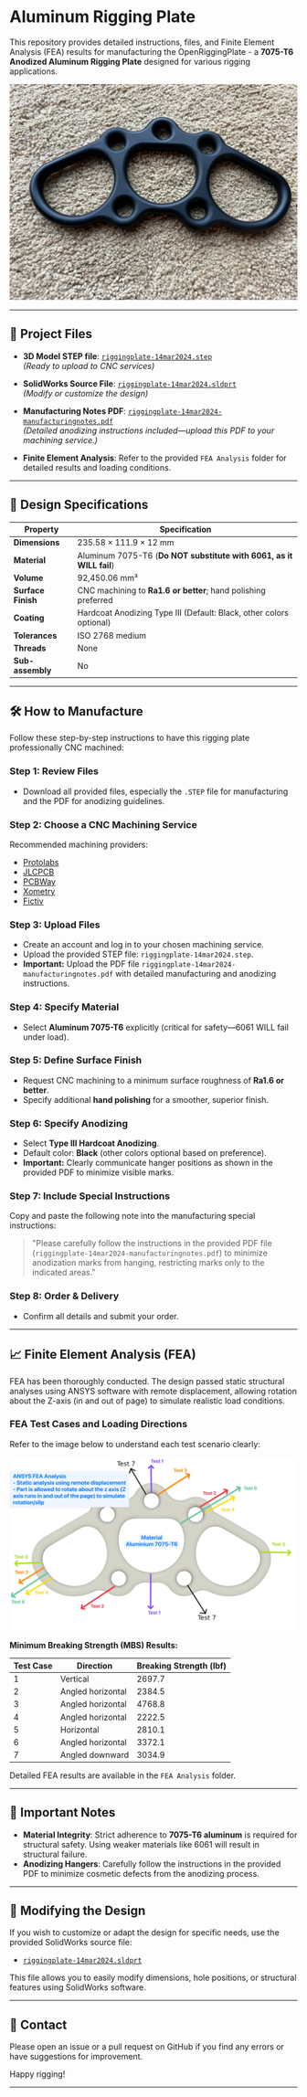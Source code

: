 # Aluminum Rigging Plate

This repository provides detailed instructions, files, and Finite Element Analysis (FEA) results for manufacturing  the OpenRiggingPlate - a **7075-T6 Anodized Aluminum Rigging Plate** designed for various rigging applications.

![OpenRiggingPlate](RiggingPlate.jpeg)

---

## 📂 Project Files

- **3D Model STEP file**: [`riggingplate-14mar2024.step`](riggingplate-14mar2024.step)  
  *(Ready to upload to CNC services)*

- **SolidWorks Source File**: [`riggingplate-14mar2024.sldprt`](riggingplate-14mar2024.sldprt)  
  *(Modify or customize the design)*

- **Manufacturing Notes PDF**: [`riggingplate-14mar2024-manufacturingnotes.pdf`](riggingplate-14mar2024-manufacturingnotes.pdf)  
  *(Detailed anodizing instructions included—upload this PDF to your machining service.)*

- **Finite Element Analysis**: Refer to the provided `FEA Analysis` folder for detailed results and loading conditions.

---

## 📌 Design Specifications

| Property            | Specification                   |
|---------------------|---------------------------------|
| **Dimensions**      | 235.58 × 111.9 × 12 mm          |
| **Material**        | Aluminum 7075-T6 (**Do NOT substitute with 6061, as it WILL fail**) |
| **Volume**          | 92,450.06 mm³                   |
| **Surface Finish**  | CNC machining to **Ra1.6 or better**; hand polishing preferred |
| **Coating**         | Hardcoat Anodizing Type III (Default: Black, other colors optional) |
| **Tolerances**      | ISO 2768 medium                 |
| **Threads**         | None                            |
| **Sub-assembly**    | No                              |

---

## 🛠️ How to Manufacture

Follow these step-by-step instructions to have this rigging plate professionally CNC machined:

### **Step 1: Review Files**
- Download all provided files, especially the `.STEP` file for manufacturing and the PDF for anodizing guidelines.

### **Step 2: Choose a CNC Machining Service**
Recommended machining providers:
- [Protolabs](https://www.protolabs.com/)
- [JLCPCB](https://jlcpcb.com/)
- [PCBWay](https://www.pcbway.com/)
- [Xometry](https://www.xometry.com/)
- [Fictiv](https://www.fictiv.com/)

### **Step 3: Upload Files**
- Create an account and log in to your chosen machining service.
- Upload the provided STEP file: `riggingplate-14mar2024.step`.
- **Important:** Upload the PDF file `riggingplate-14mar2024-manufacturingnotes.pdf` with detailed manufacturing and anodizing instructions.

### **Step 4: Specify Material**
- Select **Aluminum 7075-T6** explicitly (critical for safety—6061 WILL fail under load).

### **Step 5: Define Surface Finish**
- Request CNC machining to a minimum surface roughness of **Ra1.6 or better**.
- Specify additional **hand polishing** for a smoother, superior finish.

### **Step 6: Specify Anodizing**
- Select **Type III Hardcoat Anodizing**.
- Default color: **Black** (other colors optional based on preference).
- **Important:** Clearly communicate hanger positions as shown in the provided PDF to minimize visible marks.

### **Step 7: Include Special Instructions**
Copy and paste the following note into the manufacturing special instructions:

> "Please carefully follow the instructions in the provided PDF file (`riggingplate-14mar2024-manufacturingnotes.pdf`) to minimize anodization marks from hanging, restricting marks only to the indicated areas."

### **Step 8: Order & Delivery**
- Confirm all details and submit your order.

---

## 📈 Finite Element Analysis (FEA)

FEA has been thoroughly conducted. The design passed static structural analyses using ANSYS software with remote displacement, allowing rotation about the Z-axis (in and out of page) to simulate realistic load conditions.

### FEA Test Cases and Loading Directions

Refer to the image below to understand each test scenario clearly:

![FEA Analysis](./FEA%20Analysis/FEA%20Analysis.png)

**Minimum Breaking Strength (MBS) Results:**

| Test Case | Direction            | Breaking Strength (lbf) |
|-----------|----------------------|-------------------------|
| 1         | Vertical             | 2697.7                  |
| 2         | Angled horizontal    | 2384.5                  |
| 3         | Angled horizontal    | 4768.8                  |
| 4         | Angled horizontal    | 2222.5                  |
| 5         | Horizontal           | 2810.1                  |
| 6         | Angled horizontal    | 3372.1                  |
| 7         | Angled downward      | 3034.9                  |

Detailed FEA results are available in the `FEA Analysis` folder.

---

## 🚧 Important Notes

- **Material Integrity**: Strict adherence to **7075-T6 aluminum** is required for structural safety. Using weaker materials like 6061 will result in structural failure.
- **Anodizing Hangers**: Carefully follow the instructions in the provided PDF to minimize cosmetic defects from the anodizing process.

---

## 🔧 Modifying the Design

If you wish to customize or adapt the design for specific needs, use the provided SolidWorks source file:

- [`riggingplate-14mar2024.sldprt`](riggingplate-14mar2024.sldprt)

This file allows you to easily modify dimensions, hole positions, or structural features using SolidWorks software.

---

## 📧 Contact

Please open an issue or a pull request on GitHub if you find any errors or have suggestions for improvement.

Happy rigging!

---  
